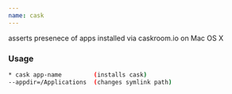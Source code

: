 ```yaml
---
name: cask
---
```

asserts presenece of apps installed via caskroom.io on Mac OS X


### Usage

```bash
* cask app-name         (installs cask)
--appdir=/Applications  (changes symlink path)
```
